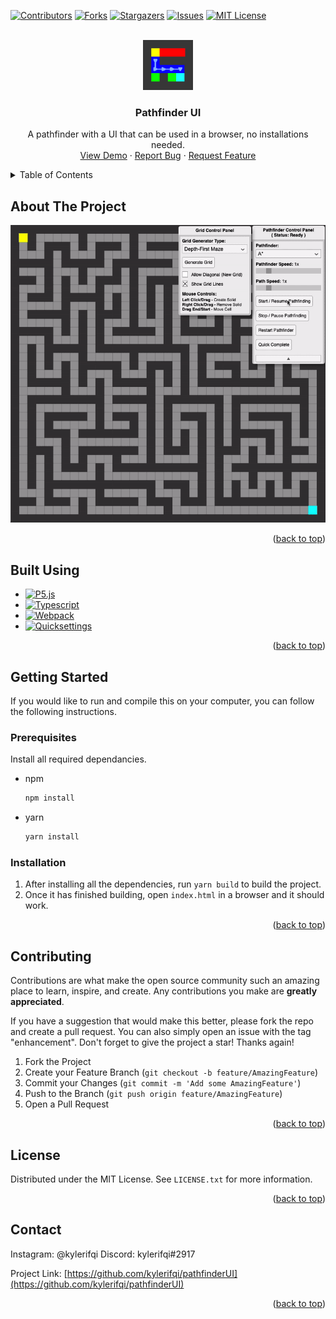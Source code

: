 <!-- Improved compatibility of back to top link: See: https://github.com/othneildrew/Best-README-Template/pull/73 -->
<a name="readme-top"></a>
<!--
*** Thanks for checking out the Best-README-Template. If you have a suggestion
*** that would make this better, please fork the repo and create a pull request
*** or simply open an issue with the tag "enhancement".
*** Don't forget to give the project a star!
*** Thanks again! Now go create something AMAZING! :D
-->



<!-- PROJECT SHIELDS -->
<!--
*** I'm using markdown "reference style" links for readability.
*** Reference links are enclosed in brackets [ ] instead of parentheses ( ).
*** See the bottom of this document for the declaration of the reference variables
*** for contributors-url, forks-url, etc. This is an optional, concise syntax you may use.
*** https://www.markdownguide.org/basic-syntax/#reference-style-links
-->
[![Contributors][contributors-shield]][contributors-url]
[![Forks][forks-shield]][forks-url]
[![Stargazers][stars-shield]][stars-url]
[![Issues][issues-shield]][issues-url]
[![MIT License][license-shield]][license-url]


<!-- PROJECT LOGO -->
<br />
<div align="center">
  <a href="https://github.com/kylerifqi/pathfinderUI">
    <img src="images/logo-1024.png" alt="Logo" width="80" height="80">
  </a>

<h3 align="center">Pathfinder UI</h3>

  <p align="center">
    A pathfinder with a UI that can be used in a browser, no installations needed.
    <br />
    <a href="https://kylerifqi.github.io/pathfinderUI/">View Demo</a>
    ·
    <a href="https://github.com/kylerifqi/pathfinderUI/issues">Report Bug</a>
    ·
    <a href="https://github.com/kylerifqi/pathfinderUI/issues">Request Feature</a>
  </p>
</div>



<!-- TABLE OF CONTENTS -->
<details>
  <summary>Table of Contents</summary>
  <ol>
    <li>
      <a href="#about-the-project">About The Project</a>
      <ul>
        <li><a href="#built-using">Built Using</a></li>
      </ul>
    </li>
    <li>
      <a href="#getting-started">Getting Started</a>
      <ul>
        <li><a href="#prerequisites">Prerequisites</a></li>
        <li><a href="#installation">Installation</a></li>
      </ul>
    </li>
    <li><a href="#contributing">Contributing</a></li>
    <li><a href="#license">License</a></li>
    <li><a href="#contact">Contact</a></li>
  </ol>
</details>



<!-- ABOUT THE PROJECT -->
## About The Project

[![Pathfinder UI Screen Shot][product-gif]](https://kylerifqi.github.io/pathfinderUI/)

<p align="right">(<a href="#readme-top">back to top</a>)</p>



## Built Using

* [![P5.js][P5.js]][p5-url]
* [![Typescript][Typescript]][ts-url]
* [![Webpack][Webpack]][wp-url]
* [![Quicksettings][Quicksettings]][qs-url]

<p align="right">(<a href="#readme-top">back to top</a>)</p>



<!-- GETTING STARTED -->
## Getting Started

If you would like to run and compile this on your computer, you can follow the following instructions.

### Prerequisites

Install all required dependancies.
* npm
  ```sh
  npm install
  ```

* yarn
  ```sh
  yarn install
  ```

### Installation

1. After installing all the dependencies, run `yarn build` to build the project.
2. Once it has finished building, open `index.html` in a browser and it should work.

<p align="right">(<a href="#readme-top">back to top</a>)</p>

<!-- CONTRIBUTING -->
## Contributing

Contributions are what make the open source community such an amazing place to learn, inspire, and create. Any contributions you make are **greatly appreciated**.

If you have a suggestion that would make this better, please fork the repo and create a pull request. You can also simply open an issue with the tag "enhancement".
Don't forget to give the project a star! Thanks again!

1. Fork the Project
2. Create your Feature Branch (`git checkout -b feature/AmazingFeature`)
3. Commit your Changes (`git commit -m 'Add some AmazingFeature'`)
4. Push to the Branch (`git push origin feature/AmazingFeature`)
5. Open a Pull Request

<p align="right">(<a href="#readme-top">back to top</a>)</p>



<!-- LICENSE -->
## License

Distributed under the MIT License. See `LICENSE.txt` for more information.

<p align="right">(<a href="#readme-top">back to top</a>)</p>



<!-- CONTACT -->
## Contact

Instagram: @kylerifqi
Discord: kylerifqi#2917

Project Link: [https://github.com/kylerifqi/pathfinderUI](https://github.com/kylerifqi/pathfinderUI)

<p align="right">(<a href="#readme-top">back to top</a>)</p>



<!-- MARKDOWN LINKS & IMAGES -->
<!-- https://www.markdownguide.org/basic-syntax/#reference-style-links -->
[contributors-shield]: https://img.shields.io/github/contributors/kylerifqi/pathfinderUI.svg?style=for-the-badge
[contributors-url]: https://github.com/kylerifqi/pathfinderUI/graphs/contributors
[forks-shield]: https://img.shields.io/github/forks/kylerifqi/pathfinderUI.svg?style=for-the-badge
[forks-url]: https://github.com/kylerifqi/pathfinderUI/network/members
[stars-shield]: https://img.shields.io/github/stars/kylerifqi/pathfinderUI.svg?style=for-the-badge
[stars-url]: https://github.com/kylerifqi/pathfinderUI/stargazers
[issues-shield]: https://img.shields.io/github/issues/kylerifqi/pathfinderUI.svg?style=for-the-badge
[issues-url]: https://github.com/kylerifqi/pathfinderUI/issues
[license-shield]: https://img.shields.io/github/license/kylerifqi/pathfinderUI.svg?style=for-the-badge
[license-url]: https://github.com/kylerifqi/pathfinderUI/blob/master/LICENSE.txt
[product-gif]: images/product-gif.gif

[p5.js]: https://img.shields.io/badge/p5.js-ED225D?style=for-the-badge&logo=p5dotjs&logoColorFFF
[p5-url]: https://p5js.org/
[Typescript]: https://img.shields.io/badge/typescript-3178C6?style=for-the-badge&logo=typescript&logoColor=FFF
[ts-url]: https://www.typescriptlang.org/
[Quicksettings]: https://img.shields.io/badge/quicksettings%20(modified)-e86819?style=for-the-badge
[qs-url]: https://github.com/bit101/quicksettings
[Webpack]: https://img.shields.io/badge/webpack-8DD6F9?style=for-the-badge&logo=webpack&logoColor=000
[wp-url]: https://webpack.js.org/
